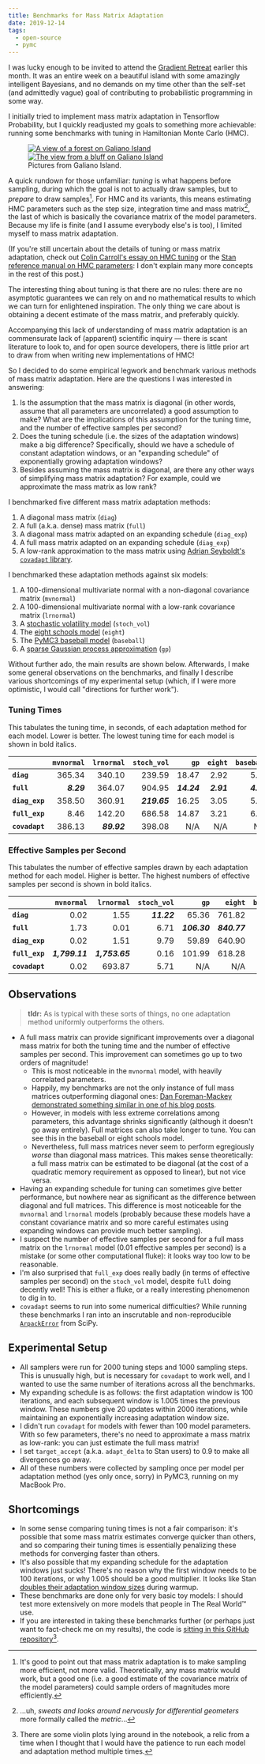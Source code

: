```yaml
---
title: Benchmarks for Mass Matrix Adaptation
date: 2019-12-14
tags:
  - open-source
  - pymc
---
```


I was lucky enough to be invited to attend the [Gradient
Retreat](https://gradientretreat.com/) earlier this month. It was an entire week
on a beautiful island with some amazingly intelligent Bayesians, and no demands
on my time other than the self-set (and admittedly vague) goal of contributing
to probabilistic programming in some way.

I initially tried to implement mass matrix adaptation in Tensorflow Probability,
but I quickly readjusted my goals to something more achievable: running some
benchmarks with tuning in Hamiltonian Monte Carlo (HMC).

<figure>
  <a href="/assets/images/galiano.jpg"><img src="/assets/images/galiano.jpg" alt="A view of a forest on Galiano Island"></a>
  <a href="/assets/images/galiano2.jpg"><img src="/assets/images/galiano2.jpg" alt="The view from a bluff on Galiano Island"></a>
  <figcaption>Pictures from Galiano Island.</figcaption>
</figure>

A quick rundown for those unfamiliar: _tuning_ is what happens before sampling,
during which the goal is not to actually draw samples, but to _prepare_ to draw
samples[^1]. For HMC and its variants, this means estimating HMC parameters such
as the step size, integration time and mass matrix[^2], the last of which is
basically the covariance matrix of the model parameters. Because my life is
finite (and I assume everybody else's is too), I limited myself to mass matrix
adaptation.

(If you're still uncertain about the details of tuning or mass matrix
adaptation, check out [Colin Carroll's essay on HMC
tuning](https://colcarroll.github.io/hmc_tuning_talk/) or the [Stan reference
manual on HMC
parameters](https://mc-stan.org/docs/2_20/reference-manual/hmc-algorithm-parameters.html):
I don't explain many more concepts in the rest of this post.)

The interesting thing about tuning is that there are no rules: there are no
asymptotic guarantees we can rely on and no mathematical results to which we can
turn for enlightened inspiration. The only thing we care about is obtaining a
decent estimate of the mass matrix, and preferably quickly.

Accompanying this lack of understanding of mass matrix adaptation is an
commensurate lack of (apparent) scientific inquiry — there is scant literature
to look to, and for open source developers, there is little prior art to draw
from when writing new implementations of HMC!

So I decided to do some empirical legwork and benchmark various methods of mass
matrix adaptation. Here are the questions I was interested in answering:

1. Is the assumption that the mass matrix is diagonal (in other words, assume
   that all parameters are uncorrelated) a good assumption to make?  What are
   the implications of this assumption for the tuning time, and the number of
   effective samples per second?
1. Does the tuning schedule (i.e. the sizes of the adaptation windows) make a
   big difference? Specifically, should we have a schedule of constant
   adaptation windows, or an "expanding schedule" of exponentially growing
   adaptation windows?
1. Besides assuming the mass matrix is diagonal, are there any other ways of
   simplifying mass matrix adaptation? For example, could we approximate the
   mass matrix as low rank?

I benchmarked five different mass matrix adaptation methods:

  1. A diagonal mass matrix (`diag`)
  1. A full (a.k.a. dense) mass matrix (`full`)
  1. A diagonal mass matrix adapted on an expanding schedule (`diag_exp`)
  1. A full mass matrix adapted on an expanding schedule (`diag_exp`)
  1. A low-rank approximation to the mass matrix using [Adrian Seyboldt's `covadapt` library](https://github.com/aseyboldt/covadapt).

I benchmarked these adaptation methods against six models:

  1. A 100-dimensional multivariate normal with a non-diagonal covariance matrix (`mvnormal`)
  1. A 100-dimensional multivariate normal with a low-rank covariance matrix (`lrnormal`)
  1. A [stochastic volatility model](https://docs.pymc.io/notebooks/stochastic_volatility.html) (`stoch_vol`)
  1. The [eight schools model](https://docs.pymc.io/notebooks/Diagnosing_biased_Inference_with_Divergences.html#The-Eight-Schools-Model) (`eight`)
  1. The [PyMC3 baseball model](https://docs.pymc.io/notebooks/hierarchical_partial_pooling.html) (`baseball`)
  1. A [sparse Gaussian process approximation](https://docs.pymc.io/notebooks/GP-SparseApprox.html#Examples) (`gp`)

Without further ado, the main results are shown below. Afterwards, I make some
general observations on the benchmarks, and finally I describe various
shortcomings of my experimental setup (which, if I were more optimistic, I would
call "directions for further work").

### Tuning Times

This tabulates the tuning time, in seconds, of each adaptation method for each
model. Lower is better. The lowest tuning time for each model is shown in bold
italics.

|              |**`mvnormal`**|**`lrnormal`**|**`stoch_vol`**|   **`gp`**|**`eight`**|**`baseball`**
|:-------------|-------------:|-------------:|--------------:|----------:|----------:|------------:|
|**`diag`**    |        365.34|        340.10|         239.59|      18.47|       2.92|         5.32|
|**`full`**    |    _**8.29**_|        364.07|         904.95|_**14.24**_| _**2.91**_|   _**4.93**_|
|**`diag_exp`**|        358.50|        360.91|   _**219.65**_|      16.25|       3.05|         5.08|
|**`full_exp`**|          8.46|        142.20|         686.58|      14.87|       3.21|         6.04|
|**`covadapt`**|        386.13|   _**89.92**_|         398.08|        N/A|        N/A|          N/A|

### Effective Samples per Second

This tabulates the number of effective samples drawn by each adaptation method
for each model. Higher is better. The highest numbers of effective samples per
second is shown in bold italics.

|              |**`mvnormal`**|**`lrnormal`**|**`stoch_vol`**|    **`gp`**| **`eight`**|**`baseball`**
|:-------------|-------------:|-------------:|--------------:|-----------:|-----------:|------------:|
|**`diag`**    |          0.02|          1.55|    _**11.22**_|       65.36|      761.82|       455.23|
|**`full`**    |          1.73|          0.01|           6.71|_**106.30**_|_**840.77**_| _**495.93**_|
|**`diag_exp`**|          0.02|          1.51|           9.79|       59.89|      640.90|       336.71|
|**`full_exp`**|_**1,799.11**_|_**1,753.65**_|           0.16|      101.99|      618.28|       360.14|
|**`covadapt`**|          0.02|        693.87|           5.71|         N/A|         N/A|          N/A|

## Observations

> **tldr:** As is typical with these sorts of things, no one adaptation method
> uniformly outperforms the others.

- A full mass matrix can provide significant improvements over a diagonal mass
  matrix for both the tuning time and the number of effective samples per
  second. This improvement can sometimes go up to two orders of magnitude!
  - This is most noticeable in the `mvnormal` model, with heavily correlated
    parameters.
  - Happily, my benchmarks are not the only instance of full mass matrices
    outperforming diagonal ones: [Dan Foreman-Mackey demonstrated something
    similar in one of his blog posts](https://dfm.io/posts/pymc3-mass-matrix/).
  - However, in models with less extreme correlations among parameters, this
    advantage shrinks significantly (although it doesn't go away entirely).
    Full matrices can also take longer to tune. You can see this in the baseball
    or eight schools model.
  - Nevertheless, full mass matrices never seem to perform egregiously _worse_
    than diagonal mass matrices. This makes sense theoretically: a full mass
    matrix can be estimated to be diagonal (at the cost of a quadratic memory
    requirement as opposed to linear), but not vice versa.
- Having an expanding schedule for tuning can sometimes give better performance,
  but nowhere near as significant as the difference between diagonal and full
  matrices. This difference is most noticeable for the `mvnormal` and `lrnormal`
  models (probably because these models have a constant covariance matrix and so
  more careful estimates using expanding windows can provide much better
  sampling).
- I suspect the number of effective samples per second for a full mass matrix on
  the `lrnormal` model (0.01 effective samples per second) is a mistake (or
  some other computational fluke): it looks way too low to be reasonable.
- I'm also surprised that `full_exp` does really badly (in terms of effective
  samples per second) on the `stoch_vol` model, despite `full` doing decently
  well! This is either a fluke, or a really interesting phenomenon to dig in to.
- `covadapt` seems to run into some numerical difficulties? While running these
  benchmarks I ran into an inscrutable and non-reproducible
  [`ArpackError`](https://stackoverflow.com/q/18436667) from SciPy.

## Experimental Setup

- All samplers were run for 2000 tuning steps and 1000 sampling steps. This is
  unusually high, but is necessary for `covadapt` to work well, and I wanted to
  use the same number of iterations across all the benchmarks.
- My expanding schedule is as follows: the first adaptation window is 100
  iterations, and each subsequent window is 1.005 times the previous window.
  These numbers give 20 updates within 2000 iterations, while maintaining an
  exponentially increasing adaptation window size.
- I didn't run `covadapt` for models with fewer than 100 model parameters.
  With so few parameters, there's no need to approximate a mass matrix as
  low-rank: you can just estimate the full mass matrix!
- I set `target_accept` (a.k.a. `adapt_delta` to Stan users) to 0.9 to make all
  divergences go away.
- All of these numbers were collected by sampling once per model per adaptation
  method (yes only once, sorry) in PyMC3, running on my MacBook Pro.

## Shortcomings

- In some sense comparing tuning times is not a fair comparison: it's possible
  that some mass matrix estimates converge quicker than others, and so comparing
  their tuning times is essentially penalizing these methods for converging
  faster than others.
- It's also possible that my expanding schedule for the adaptation windows just
  sucks! There's no reason why the first window needs to be 100 iterations, or
  why 1.005 should be a good multiplier. It looks like Stan [doubles their
  adaptation window
  sizes](https://github.com/stan-dev/stan/blob/736311d88e99b997f5b902409752fb29d6ec0def/src/stan/mcmc/windowed_adaptation.hpp#L95)
  during warmup.
- These benchmarks are done only for very basic toy models: I should test more
  extensively on more models that people in The Real World™ use.
- If you are interested in taking these benchmarks further (or perhaps just want
  to fact-check me on my results), the code is [sitting in this GitHub
  repository](https://github.com/eigenfoo/mass-matrix-benchmarks)[^3].

[^1]: It's good to point out that mass matrix adaptation is to make sampling
      more efficient, not more valid. Theoretically, any mass matrix would work,
      but a good one (i.e. a good estimate of the covariance matrix of the model
      parameters) could sample orders of magnitudes more efficiently.

[^2]: …uh, _*sweats and looks around nervously for differential geometers*_
      more formally called the _metric_…

[^3]: There are some violin plots lying around in the notebook, a relic from a
      time when I thought that I would have the patience to run each model and
      adaptation method multiple times.
